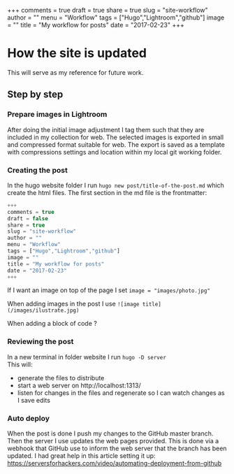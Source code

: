 +++
comments = true
draft = true
share = true
slug = "site-workflow"
author = ""
menu = "Workflow"
tags = ["Hugo","Lightroom","github"]
image = ""
title = "My workflow for posts"
date = "2017-02-23"
+++

# How the site is updated

This will serve as my reference for future work.

## Step by step


### Prepare images in Lightroom
After doing the initial image adjustment I tag them such that they are included in my collection for web.
The selected images is exported in small and compressed format suitable for web.
The export is saved as a template with compressions settings and location within my local git working folder.

### Creating the post
In the hugo website folder I run `hugo new post/title-of-the-post.md` which create the html files. 
The first section in the md file is the frontmatter:

```js
+++
comments = true  
draft = false  
share = true
slug = "site-workflow"
author = ""
menu = "Workflow"
tags = ["Hugo","Lightroom","github"]
image = ""
title = "My workflow for posts"
date = "2017-02-23"
+++
```


If I want an image on top of the page I set `image = "images/photo.jpg"`

When adding images in the post I use `![image title](/images/ilustrate.jpg)`

When adding a block of code ?


### Reviewing the post
In a new terminal in folder website I run `hugo -D server`  
This will:
- generate the files to distribute 
- start a web server on http://localhost:1313/
- listen for changes in the files and regenerate so I can watch changes as I save edits

### Auto deploy
When the post is done I push my changes to the GitHub master branch.  
Then the server I use updates the web pages provided. This is done via a webhook that GitHub use to inform the web server that the branch has been updated.
I had great help in this article setting it up:  https://serversforhackers.com/video/automating-deployment-from-github

